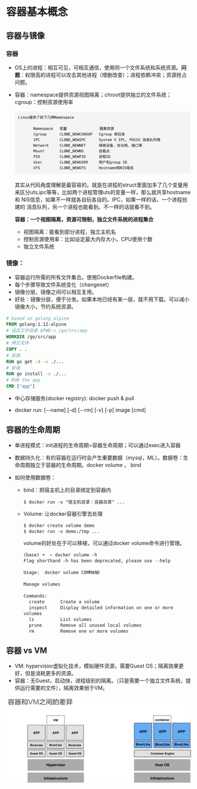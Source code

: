 # 容器基本概念

 ## 容器与镜像

### 容器

+ OS上的进程：相互可见，可相互通信，使用同一个文件系统和系统资源。**问题**：权限高的进程可以攻击其他进程（增删改查）；进程依赖冲突；资源抢占问题。

+ 容器：namespace提供资源视图隔离；chroot提供独立的文件系统；cgroup：控制资源使用率

  ![image-20200103165746609](figure/1.png)

  其实从代码角度理解是最容易的。就是在进程的struct里面加多了几个变量用来区分uts,ipc等等，比如两个进程管理uts的变量一样，那么就共享hostname 和 NIS信息，如果不一样就各自玩各自的。IPC，如果一样的话，一个进程创建的 消息队列，另一个进程也能看到。不一样的话就看不到。

  **容器：一个视图隔离，资源可限制，独立文件系统的进程集合**

  + 视图隔离：能看到部分进程，独立主机名
  + 控制资源使用率：比如设定最大内存大小，CPU使用个数
  + 独立文件系统

### 镜像：

+ 容器运行所需的所有文件集合。使用Dockerfile构建。
+ 每个步骤导致文件系统变化（changeset）
+ 镜像分层，镜像之间可以相互复用。
+ 好处：镜像分层，便于分发。如果本地已经有某一层，就不用下载。可以减小镜像大小，节约系统资源。

``` dockerfile
# based on golang alpine
FROM golang:1.12-alpine
# 设定工作目录 $PWD-> /go/src/app
WORKDIR /go/src/app
# 拷贝文件
COPY . .
# 安装
RUN go get -d -v ./...
# 安装
RUN go install -v ./...
# RUN the app
CMD ["app"]
```

+ 中心存储服务(docker registry): docker push & pull

+ docker run: [--name] [-d] [--rm] [-v] [-p] image [cmd]

## 容器的生命周期

+ 单进程模式：init进程的生命周期=容器生命周期；可以通过exec进入容器

+ 数据持久化：有的容器在运行时会产生重要数据（mysql，ML）。数据卷：生命周期独立于容器的生命周期。docker volume ， bind

+ 如何使用数据卷：

  + bind：把宿主机上的目录绑定到容器内

    ``` shell
    $ docker run -v "宿主机目录：容器目录" ...
    ```

  + Volume: 让docker容器引擎去处理

    ``` shell
    $ docker create volume demo
    $ docker run -v demo:/tmp ...
    ```

    volume的好处在于可以移植，可以通过docker volume命令进行管理。

    ``` shell
    (base) ➜  ~ docker volume -h
    Flag shorthand -h has been deprecated, please use --help
    
    Usage:	docker volume COMMAND
    
    Manage volumes
    
    Commands:
      create      Create a volume
      inspect     Display detailed information on one or more volumes
      ls          List volumes
      prune       Remove all unused local volumes
      rm          Remove one or more volumes
    ```

    

## 容器 vs VM

+ VM: hypervisior虚拟化技术，模拟硬件资源，需要Guest OS；隔离效果更好，但是消耗更多的资源。
+ 容器：无Guest，启动快，进程级别的隔离。（只是需要一个独立文件系统，提供运行需要的文件），隔离效果弱于VM。

![image-20200103184443726](figure/2.png)